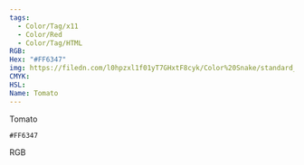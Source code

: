 ```yaml
---
tags:
  - Color/Tag/x11
  - Color/Red
  - Color/Tag/HTML
RGB: 
Hex: "#FF6347"
img: https://filedn.com/l0hpzxl1f01yT7GHxtF8cyk/Color%20Snake/standard_csv_to_svg//FF6347.svg
CMYK: 
HSL: 
Name: Tomato
---
```

Tomato
```palette
#FF6347
```
RGB